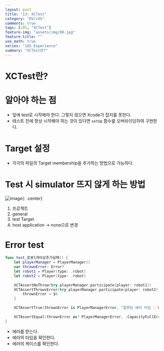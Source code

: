 ```yaml
---
layout: post
title: "13: XCTest"
category: "DV/iOS"
comments: true
tags: [iOS, "XCTest"]
feature-img: "assets/img/80.jpg"
feature-title: ""
use_math: true
series: "iOS Experience"
summary: "XCTest란?"
---
```


# XCTest란?


# 알아야 하는 점

* 앞에 test로 시작해야 한다. 그렇지 않으면 Xcode가 잡지를 못한다.
* 테스트 전에 항상 시작해야 하는 것이 있다면 `setUp` 함수를 오버라이딩하여 구현한다.



# Target 설정

* 각각의 파일의 Target membership을 추가하는 방법으로 가능하다.


# Test 시 simulator 뜨지 않게 하는 방법

![image](https://user-images.githubusercontent.com/37871541/131937727-83f7901b-1918-4594-99b5-759e13c5c823.png){: .center}

1. 프로젝트
2. general
3. test Target
4. host application -> none으로 변경



# Error test

```swift
func test_로봇1개이상추가실패() {
    let playerManager = PlayerManager()
    var thrownError: Error?
    let robot1 = Player(type: .robot)
    let robot2 = Player(type: .robot)
    
    XCTAssertNoThrow(try playerManager.participate(player: robot1))
    XCTAssertThrowsError(try playerManager.participate(player: robot2)) {
        thrownError = $0
    }
    
    XCTAssertTrue(thrownError is PlayerManagerError, "잘못된 에러 타입 : \(type(of: thrownError))")
    
    XCTAssertEqual(thrownError as? PlayerManagerError, .CapacityFullError)
}
```

* 에러를 받는다.
* 에러의 타입을 확인한다.
* 에러의 케이스를 확인한다.